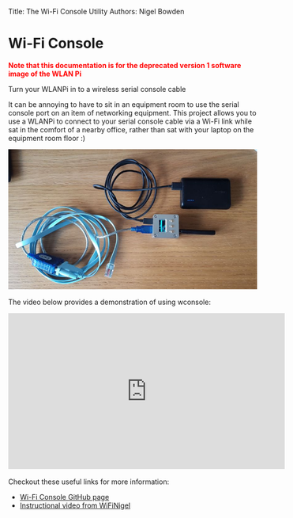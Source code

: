 Title: The Wi-Fi Console Utility
Authors: Nigel Bowden

# Wi-Fi Console

**<span style="color:red">Note that this documentation is for the deprecated version 1 software image of the WLAN Pi</span>**

Turn your WLANPi in to a wireless serial console cable

It can be annoying to have to sit in an equipment room to use the serial console port on an item of networking equipment. This project allows you to use a WLANPi to connect to your serial console cable via a Wi-Fi link while sat in the comfort of a nearby office, rather than sat with your laptop on the equipment room floor :)

![Wi-Fi Console][wifi_console_image]

The video below provides a demonstration of using wconsole:

<iframe width="560" height="315" src="https://www.youtube.com/embed/YwbL3D92LMw" frameborder="0" allow="accelerometer; autoplay; encrypted-media; gyroscope; picture-in-picture" allowfullscreen></iframe>

Checkout these useful links for more information:

- [Wi-Fi Console GitHub page][wifi_console_github]
- [Instructional video from WiFiNigel][wifi_console_youtube]

<!-- Link list -->
[wifi_console_github]: https://github.com/WLAN-Pi/wconsole
[wifi_console_youtube]: https://www.youtube.com/watch?v=YwbL3D92LMw
[wifi_console_image]: https://github.com/WLAN-Pi/wconsole/blob/master/images/wlanpi_console.jpg?raw=true

